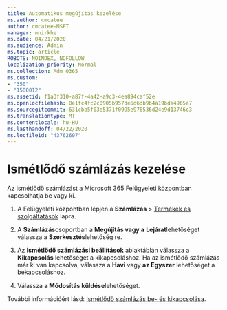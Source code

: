```yaml
---
title: Automatikus megújítás kezelése
ms.author: cmcatee
author: cmcatee-MSFT
manager: mnirkhe
ms.date: 04/21/2020
ms.audience: Admin
ms.topic: article
ROBOTS: NOINDEX, NOFOLLOW
localization_priority: Normal
ms.collection: Adm_O365
ms.custom:
- "350"
- "1500012"
ms.assetid: f1a3f310-a87f-4a42-a9c3-4ea894caf52e
ms.openlocfilehash: 0e1fc4fc2c0905b957de6d6db9b4a19bda4965a7
ms.sourcegitcommit: 631cbb5f03e5371f0995e976536d24e9d13746c3
ms.translationtype: MT
ms.contentlocale: hu-HU
ms.lasthandoff: 04/22/2020
ms.locfileid: "43762607"
---
```

# <a name="manage-recurring-billing"></a>Ismétlődő számlázás kezelése

Az ismétlődő számlázást a Microsoft 365 Felügyeleti központban kapcsolhatja be vagy ki.
  
1. A Felügyeleti központban lépjen a **Számlázás** \> [Termékek és szolgáltatások](https://go.microsoft.com/fwlink/p/?linkid=842054) lapra.

2. A **Számlázás**csoportban a **Megújítás vagy a** **Lejárat**lehetőséget válassza a **Szerkesztés**lehetőség re.

3. Az **Ismétlődő számlázási beállítások** ablaktáblán válassza a **Kikapcsolás** lehetőséget a kikapcsoláshoz. Ha az ismétlődő számlázás már ki van kapcsolva, válassza a **Havi** vagy **az Egyszer** lehetőséget a bekapcsoláshoz.

4. Válassza **a Módosítás küldése**lehetőséget.

További információért lásd: [Ismétlődő számlázás be- és kikapcsolása](https://docs.microsoft.com/office365/admin/subscriptions-and-billing/renew-your-subscription?view=o365-worldwide#turn-recurring-billing-off-or-on).